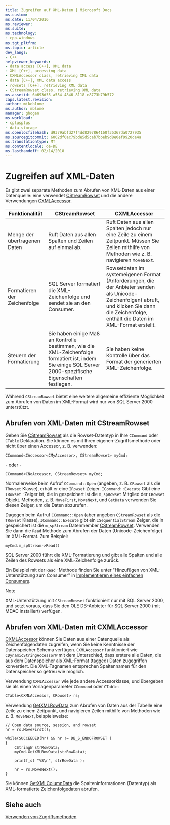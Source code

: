 ```yaml
---
title: Zugreifen auf XML-Daten | Microsoft Docs
ms.custom: 
ms.date: 11/04/2016
ms.reviewer: 
ms.suite: 
ms.technology:
- cpp-windows
ms.tgt_pltfrm: 
ms.topic: article
dev_langs:
- C++
helpviewer_keywords:
- data access [C++], XML data
- XML [C++], accessing data
- CXMLAccessor class, retrieving XML data
- data [C++], XML data access
- rowsets [C++], retrieving XML data
- CStreamRowset class, retrieving XML data
ms.assetid: 6b693d55-a554-4846-8118-e8773b79b572
caps.latest.revision: 
author: mikeblome
ms.author: mblome
manager: ghogen
ms.workload:
- cplusplus
- data-storage
ms.openlocfilehash: d9379abfd27f4dd8297864160f35367da0727935
ms.sourcegitcommit: 6002df0ac79bde5d5cab7bbeb9d8e0ef9920da4a
ms.translationtype: MT
ms.contentlocale: de-DE
ms.lasthandoff: 02/14/2018
---
```

# <a name="accessing-xml-data"></a>Zugreifen auf XML-Daten
Es gibt zwei separate Methoden zum Abrufen von XML-Daten aus einer Datenquelle: eine verwendet [CStreamRowset](../../data/oledb/cstreamrowset-class.md) und die andere Verwendungen [CXMLAccessor](../../data/oledb/cxmlaccessor-class.md).  
  
|Funktionalität|CStreamRowset|CXMLAccessor|  
|-------------------|-------------------|------------------|  
|Menge der übertragenen Daten|Ruft Daten aus allen Spalten und Zeilen auf einmal ab.|Ruft Daten aus allen Spalten jedoch nur eine Zeile zu einem Zeitpunkt. Müssen Sie Zeilen mithilfe von Methoden wie z. B. navigieren `MoveNext`.|  
|Formatieren der Zeichenfolge|SQL Server formatiert die XML-Zeichenfolge und sendet sie an den Consumer.|Rowsetdaten im systemeigenen Format (Anforderungen, die der Anbieter senden als Unicode-Zeichenfolgen) abruft, und klicken Sie dann die Zeichenfolge, enthält die Daten im XML-Format erstellt.|  
|Steuern der Formatierung|Sie haben einige Maß an Kontrolle bestimmen, wie die XML-Zeichenfolge formatiert ist, indem Sie einige SQL Server 2000-spezifische Eigenschaften festlegen.|Sie haben keine Kontrolle über das Format der generierten XML-Zeichenfolge.|  
  
 Während `CStreamRowset` bietet eine weitere allgemeine effiziente Möglichkeit zum Abrufen von Daten im XML-Format wird nur von SQL Server 2000 unterstützt.  
  
## <a name="retrieving-xml-data-using-cstreamrowset"></a>Abrufen von XML-Daten mit CStreamRowset  
 Geben Sie [CStreamRowset](../../data/oledb/cstreamrowset-class.md) als die Rowset-Datentyp in Ihre `CCommand` oder `CTable` Deklaration. Sie können es mit Ihren eigenen-Zugriffsmethode oder nicht über einen Accessor, z. B. verwenden:  
  
```  
CCommand<CAccessor<CMyAccessor>, CStreamRowset> myCmd;  
```  
  
 - oder -   
  
```  
CCommand<CNoAccessor, CStreamRowset> myCmd;  
```  
  
 Normalerweise beim Aufruf `CCommand::Open` (angeben, z. B. `CRowset` als die `TRowset` Klasse), erhält er eine `IRowset` Zeiger. `ICommand::Execute` Gibt eine `IRowset` -Zeiger ist, die in gespeichert ist die `m_spRowset` Mitglied der `CRowset` Objekt. Methoden, z. B. `MoveFirst`, `MoveNext`, und `GetData` verwenden Sie diesen Zeiger, um die Daten abzurufen.  
  
 Dagegen beim Aufruf `CCommand::Open` (aber angeben `CStreamRowset` als die `TRowset` Klasse), `ICommand::Execute` gibt ein `ISequentialStream` Zeiger, die in gespeichert ist die `m_spStream` Datenmember [CStreamRowset](../../data/oledb/cstreamrowset-class.md). Verwenden Sie dann die `Read` Methode zum Abrufen der Daten (Unicode-Zeichenfolge) im XML-Format. Zum Beispiel:  
  
```  
myCmd.m_spStream->Read()  
```  
  
 SQL Server 2000 führt die XML-Formatierung und gibt alle Spalten und alle Zeilen des Rowsets als eine XML-Zeichenfolge zurück.  
  
 Ein Beispiel mit der `Read` -Methode finden Sie unter "Hinzufügen von XML-Unterstützung zum Consumer" in [Implementieren eines einfachen Consumers](../../data/oledb/implementing-a-simple-consumer.md).  
  
> [!NOTE]
>  XML-Unterstützung mit `CStreamRowset` funktioniert nur mit SQL Server 2000, und setzt voraus, dass Sie den OLE DB-Anbieter für SQL Server 2000 (mit MDAC installiert) verfügen.  
  
## <a name="retrieving-xml-data-using-cxmlaccessor"></a>Abrufen von XML-Daten mit CXMLAccessor  
 [CXMLAccessor](../../data/oledb/cxmlaccessor-class.md) können Sie Daten aus einer Datenquelle als Zeichenfolgendaten zugreifen, wenn Sie keine Kenntnisse der Datenspeicher Schema verfügen. `CXMLAccessor` funktioniert wie `CDynamicStringAccessorW` mit dem Unterschied, dass erstere alle Daten, die aus dem Datenspeicher als XML-Format (tagged) Daten zugegriffen konvertiert. Die XML-Tagnamen entsprechen Spaltennamen für den Datenspeicher so getreu wie möglich.  
  
 Verwendung `CXMLAccessor` wie jede andere Accessorklasse, und übergeben sie als einen Vorlagenparameter `CCommand` oder `CTable`:  
  
```  
CTable<CXMLAccessor, CRowset> rs;  
```  
  
 Verwendung [GetXMLRowData](../../data/oledb/cxmlaccessor-getxmlrowdata.md) zum Abrufen von Daten aus der Tabelle eine Zeile zu einem Zeitpunkt, und navigieren Zeilen mithilfe von Methoden wie z. B. `MoveNext`, beispielsweise:  
  
```  
// Open data source, session, and rowset  
hr = rs.MoveFirst();  

while(SUCCEEDED(hr) && hr != DB_S_ENDOFROWSET )  
{  
    CStringW strRowData;  
    myCmd.GetXMLRowData(strRowData);  
  
    printf_s( "%S\n", strRowData );  
  
    hr = rs.MoveNext();  
}  
```  
  
 Sie können [GetXMLColumnData](../../data/oledb/cxmlaccessor-getxmlcolumndata.md) die Spalteninformationen (Datentyp) als XML-formatierte Zeichenfolgedaten abrufen.  
  
## <a name="see-also"></a>Siehe auch  
 [Verwenden von Zugriffsmethoden](../../data/oledb/using-accessors.md)